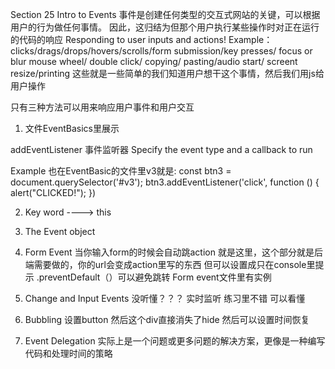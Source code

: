 Section 25
Intro to Events
事件是创建任何类型的交互式网站的关键，可以根据用户的行为做任何事情。
因此，这归结为但那个用户执行某些操作时对正在运行的代码的响应
Responding to user inputs and actions!
Example：
clicks/drags/drops/hovers/scrolls/form submission/key presses/ focus or blur
mouse wheel/ double click/ copying/ pasting/audio start/ screent resize/printing
这些就是一些简单的我们知道用户想干这个事情，然后我们用js给用户操作

只有三种方法可以用来响应用户事件和用户交互

1. 文件EventBasics里展示

addEventListener 事件监听器
Specify the event type and a callback to run

Example 也在EventBasic的文件里v3就是:
const btn3 = document.querySelector('#v3');
btn3.addEventListener('click', function () {
    alert("CLICKED!");
})

2. Key word ----> this
3. The Event object
4. Form Event 当你输入form的时候会自动跳action 就是这里，这个部分就是后端需要做的，你的url会变成action里写的东西 但可以设置成只在console里提示 .preventDefault（）可以避免跳转
    Form event文件里有实例

5. Change and Input Events 没听懂？？？ 实时监听 练习里不错 可以看懂
6. Bubbling 设置button 然后这个div直接消失了hide 然后可以设置时间恢复
7. Event Delegation 实际上是一个问题或更多问题的解决方案，更像是一种编写代码和处理时间的策略